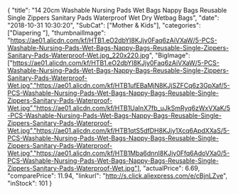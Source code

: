 {
	"title": "14 20cm Washable Nursing Pads Wet Bags Nappy Bags Reusable  Single  Zippers Sanitary Pads Waterproof  Wet Dry Wetbag Bags",
	"date": "2018-10-31 10:30:20",
	"SubCat": ["Mother & Kids"],
	"categories": ["Diapering "],
	"thumbnailImage": "https://ae01.alicdn.com/kf/HTB1.eO2dbYI8KJjy0Faq6zAiVXaW/5-PCS-Washable-Nursing-Pads-Wet-Bags-Nappy-Bags-Reusable-Single-Zippers-Sanitary-Pads-Waterproof-Wet.jpg_220x220.jpg",
	"BigImage": ["https://ae01.alicdn.com/kf/HTB1.eO2dbYI8KJjy0Faq6zAiVXaW/5-PCS-Washable-Nursing-Pads-Wet-Bags-Nappy-Bags-Reusable-Single-Zippers-Sanitary-Pads-Waterproof-Wet.jpg","https://ae01.alicdn.com/kf/HTB1ufEBaMjN8KJjSZFCq6z3GpXaf/5-PCS-Washable-Nursing-Pads-Wet-Bags-Nappy-Bags-Reusable-Single-Zippers-Sanitary-Pads-Waterproof-Wet.jpg","https://ae01.alicdn.com/kf/HTB1UaInX7fb_uJkSmRyq6zWxVXaK/5-PCS-Washable-Nursing-Pads-Wet-Bags-Nappy-Bags-Reusable-Single-Zippers-Sanitary-Pads-Waterproof-Wet.jpg","https://ae01.alicdn.com/kf/HTB1qtS5dfDH8KJjy1Xcq6ApdXXaS/5-PCS-Washable-Nursing-Pads-Wet-Bags-Nappy-Bags-Reusable-Single-Zippers-Sanitary-Pads-Waterproof-Wet.jpg","https://ae01.alicdn.com/kf/HTB1Mba6dnnI8KJjy0Ffq6AdoVXa0/5-PCS-Washable-Nursing-Pads-Wet-Bags-Nappy-Bags-Reusable-Single-Zippers-Sanitary-Pads-Waterproof-Wet.jpg"],
	"actualPrice": 6.69,
	"comparePrice": 11.94,
	"linkurl": "http://s.click.aliexpress.com/e/cBjnLZve",
	"inStock": 101
}
